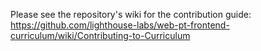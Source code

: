 Please see the repository's wiki for the contribution guide: <https://github.com/lighthouse-labs/web-pt-frontend-curriculum/wiki/Contributing-to-Curriculum>
